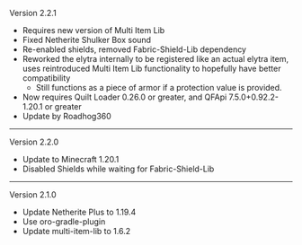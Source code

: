 Version 2.2.1

- Requires new version of Multi Item Lib
- Fixed Netherite Shulker Box sound
- Re-enabled shields, removed Fabric-Shield-Lib dependency
- Reworked the elytra internally to be registered like an actual elytra item, uses reintroduced Multi Item Lib functionality to hopefully have better compatibility
  - Still functions as a piece of armor if a protection value is provided.
- Now requires Quilt Loader 0.26.0 or greater, and QFApi 7.5.0+0.92.2-1.20.1 or greater
- Update by Roadhog360
----
Version 2.2.0

- Update to Minecraft 1.20.1
- Disabled Shields while waiting for Fabric-Shield-Lib
----
Version 2.1.0

- Update Netherite Plus to 1.19.4
- Use oro-gradle-plugin
- Update multi-item-lib to 1.6.2